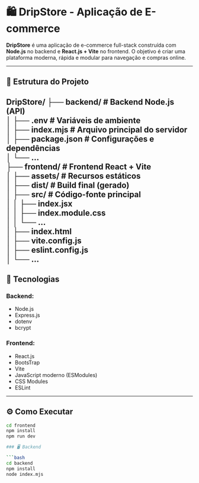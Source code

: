 # 🛍️ DripStore - Aplicação de E-commerce

**DripStore** é uma aplicação de e-commerce full-stack construída com **Node.js** no backend e **React.js + Vite** no frontend. O objetivo é criar uma plataforma moderna, rápida e modular para navegação e compras online.

---

## 📁 Estrutura do Projeto

DripStore/
├── backend/ # Backend Node.js (API)<br>
│ ├── .env # Variáveis de ambiente<br>
│ ├── index.mjs # Arquivo principal do servidor<br>
│ ├── package.json # Configurações e dependências<br>
│ └── ...<br>
├── frontend/ # Frontend React + Vite<br>
│ ├── assets/ # Recursos estáticos<br>
│ ├── dist/ # Build final (gerado)<br>
│ ├── src/ # Código-fonte principal<br>
│ │ ├── index.jsx<br>
│ │ ├── index.module.css<br>
│ │ └── ...<br>
│ ├── index.html<br>
│ ├── vite.config.js<br>
│ ├── eslint.config.js<br>
│ └── ...<br>
---

## 🚀 Tecnologias

### Backend:
- Node.js
- Express.js
- dotenv 
- bcrypt

### Frontend:
- React.js
- BootsTrap
- Vite
- JavaScript moderno (ESModules)
- CSS Modules
- ESLint

---

## ⚙️ Como Executar

```bash
cd frontend
npm install
npm run dev

### 🖥️ Backend

```bash
cd backend
npm install
node index.mjs
